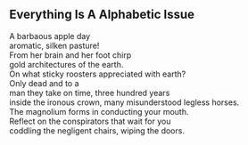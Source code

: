 Everything Is A Alphabetic Issue
--------------------------------
A barbaous apple day  
aromatic, silken pasture!  
From her brain and her foot chirp  
gold architectures of the earth.  
On what sticky roosters appreciated with earth?  
Only dead and to a  
man they take on time, three hundred years  
inside the ironous crown, many misunderstood legless horses.  
The magnolium forms in conducting your mouth.  
Reflect on the conspirators that wait for you  
coddling the negligent chairs, wiping the doors.  
